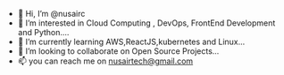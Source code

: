 - 👋 Hi, I’m @nusairc
- 👀 I’m interested in Cloud Computing , DevOps, FrontEnd Development and Python....
- 🌱 I’m currently learning AWS,ReactJS,kubernetes and Linux...
- 💞️ I’m looking to collaborate on Open Source Projects...
- 📫 you can reach me on nusairtech@gmail.com

<!---
nusairc/nusairc is a ✨ special ✨ repository because its `README.md` (this file) appears on your GitHub profile.
You can click the Preview link to take a look at your changes.
--->
